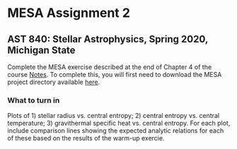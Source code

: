 # MESA Assignment 2

## AST 840: Stellar Astrophysics, Spring 2020, Michigan State

Complete the MESA exercise described at the end of Chapter 4 of the course [Notes](../assets/stellar-notes.pdf). To complete this, you will first need to download the MESA project directory available [here](../assets/0.3M-entropy.tar.gz).

### What to turn in

Plots of 1) stellar radius vs. central entropy; 2) central entropy vs. central temperature; 3) gravithermal specific heat vs. central entropy. For each plot, include comparison lines showing the expected analytic relations for each of these based on the results of the warm-up exercie.